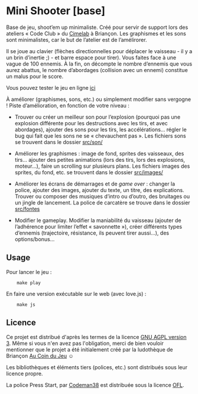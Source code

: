 # Mini Shooter [base]

Base de jeu, shoot’em up minimaliste. Créé pour servir de support lors des ateliers « Code Club » du [Cimelab](https://www.aucoindujeu05.fr/fablab/) à Briançon. Les graphismes et les sons sont minimalistes, car le but de l’atelier est de l’amélirorer.

Il se joue au clavier (flèches directionnelles pour déplacer le vaisseau - il y a un brin d’inertie ;) - et barre espace pour tirer). Vous faites face à une vague de 100 ennemis. À la fin, on décompte le nombre d’ennemis que vous aurez abattus, le nombre d’abordages (collision avec un ennemi) constitue un malus pour le score.

Vous pouvez tester le jeu en ligne [ici](https://aucoindujeu.github.io/base-minishooter)

À améliorer (graphismes, sons, etc.) ou simplement  modifier sans vergogne ! 
Piste d’amélioration, en fonction de votre niveau :

- Trouver ou créer un meilleur son pour l’explosion (pourquoi pas une explosion différente pour les destructions avec les tirs, et avec abordages), ajouter des sons pour les tirs, les accélérations... régler le bug qui fait que les sons ne se « chevauchent pas ». Les fichiers sons se trouvent dans le dossier [src/son/](https://github.com/aucoindujeu/base-minishooter/tree/main/src/sons)

- Améliorer les graphismes : image de fond, sprites des vaisseaux, des tirs... ajouter des petites animations (lors des tirs, lors des explosions, moteur...), faire un scrolling sur plusieurs plans. Les fichiers images des sprites, du fond, etc. se trouvent dans le dossier [src/images/](https://github.com/aucoindujeu/base-minishooter/tree/main/src/images)

- Améliorer les écrans de démarrages et de *game over* : changer la police, ajouter des images, ajouter du texte, un titre, des explications. Trouver ou composer des musiques d’intro ou d’outro, des bruitages ou un jingle de lancement. La police de carcatère se trouve dans le dossier [src/fontes](https://github.com/aucoindujeu/base-minishooter/tree/main/src/fontes)

- Modifier le gameplay. Modifier la maniabilité du vaisseau (ajouter de l’adhérence pour limiter l’effet « savonnette »), créer différents types d’ennemis (trajectoire, résistance, ils peuvent tirer aussi...), des options/bonus...

## Usage
<!-- TODO -->

Pour lancer le jeu :

        make play

En faire une version exécutable sur le web (avec love.js) : 

        make js


## Licence

Ce projet est distribué d'après les termes de la licence [GNU AGPL version 3](./LICENSE.txt). Même si vous n'en avez pas l'obligation, merci de bien vouloir mentionner que le projet a été initialement créé par la ludothèque de Briançon [Au Coin du Jeu](https://www.aucoindujeu05.fr/) ☺️

Les bibliothèques et éléments tiers (polices, etc.) sont distribués sous leur licence propre.

La police Press Start, par [Codeman38](http://www.zone38.net/font/#pressstart) est distribuée sous la licence [OFL](https://scripts.sil.org/cms/scripts/page.php?item_id=OFL_web).